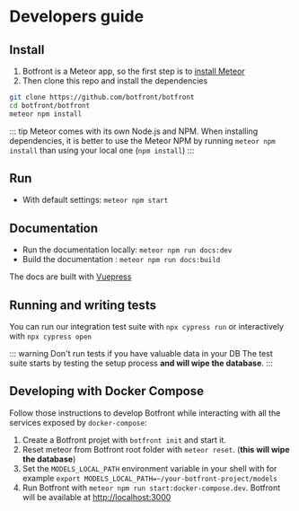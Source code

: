 
# Developers guide

## Install

1. Botfront is a Meteor app, so the first step is to [install Meteor](https://www.meteor.com/install)
2. Then clone this repo and install the dependencies
```bash
git clone https://github.com/botfront/botfront
cd botfront/botfront
meteor npm install
```

::: tip
Meteor comes with its own Node.js and NPM. When installing dependencies, it is better to use the Meteor NPM by running `meteor npm install` than using your local one (`npm install`)
:::

## Run

- With default settings: `meteor npm start`


## Documentation
- Run the documentation locally: `meteor npm run docs:dev`
- Build the documentation : `meteor npm run docs:build`

The docs are built with [Vuepress](https://vuepress.vuejs.org)


## Running and writing tests
You can run our integration test suite with `npx cypress run` or interactively with `npx cypress open`

::: warning Don't run tests if you have valuable data in your DB
The test suite starts by testing the setup process **and will wipe the database**. 
:::


## Developing with Docker Compose

Follow those instructions to develop Botfront while interacting with all the services exposed by `docker-compose`:

1. Create a Botfront projet with `botfront init` and start it.
2. Reset meteor from Botfront root folder with `meteor reset`.  (**this will wipe the database**)
3. Set the `MODELS_LOCAL_PATH` environment variable in your shell with for example `export MODELS_LOCAL_PATH=~/your-botfront-project/models`
4. Run Botfront with `meteor npm run start:docker-compose.dev`. Botfront will be available at [http://localhost:3000](http://localhost:3000)
